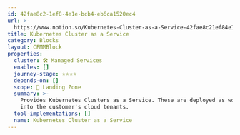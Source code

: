 ```yaml
---
id: 42fae8c2-1ef8-4e1e-bcb4-eb6ca1520ec4
url: >-
  https://www.notion.so/Kubernetes-Cluster-as-a-Service-42fae8c21ef84e1ebcb4eb6ca1520ec4
title: Kubernetes Cluster as a Service
category: Blocks
layout: CFMMBlock
properties:
  cluster: 🛠 Managed Services
  enables: []
  journey-stage: ⭐️⭐️⭐️⭐️
  depends-on: []
  scope: 🛬 Landing Zone
  summary: >-
    Provides Kubernetes Clusters as a Service. These are deployed as workloads
    into the customer's cloud tenants.
  tool-implementations: []
  name: Kubernetes Cluster as a Service
---
```


